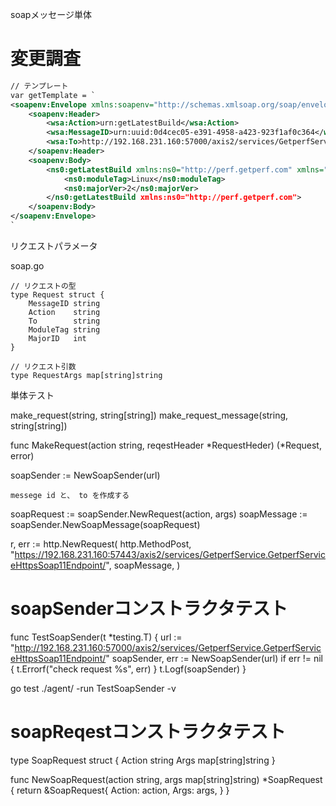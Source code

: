 soapメッセージ単体

# 変更調査

```xml
// テンプレート
var getTemplate = `
<soapenv:Envelope xmlns:soapenv="http://schemas.xmlsoap.org/soap/envelope/" xmlns:wsa="http://www.w3.org/2005/08/addressing" xmlns:ns0="http://perf.getperf.com">
    <soapenv:Header>
        <wsa:Action>urn:getLatestBuild</wsa:Action>
        <wsa:MessageID>urn:uuid:0d4cec05-e391-4958-a423-923f1af0c364</wsa:MessageID>
        <wsa:To>http://192.168.231.160:57000/axis2/services/GetperfService.GetperfServiceHttpsSoap11Endpoint/</wsa:To>
    </soapenv:Header>
    <soapenv:Body>
        <ns0:getLatestBuild xmlns:ns0="http://perf.getperf.com" xmlns="http://rmi.java/xsd">
            <ns0:moduleTag>Linux</ns0:moduleTag>
            <ns0:majorVer>2</ns0:majorVer>
        </ns0:getLatestBuild xmlns:ns0="http://perf.getperf.com">
    </soapenv:Body>
</soapenv:Envelope>
`
```

リクエストパラメータ

soap.go

```golang
// リクエストの型
type Request struct {
    MessageID string
    Action    string
    To        string
    ModuleTag string
    MajorID   int
}

// リクエスト引数
type RequestArgs map[string]string
```

単体テスト

make_request(string, string[string])
make_request_message(string, string[string])

func MakeRequest(action string, reqestHeader *RequestHeder) (*Request, error)

soapSender := NewSoapSender(url)

    messege id と、 to を作成する

soapRequest := soapSender.NewRequest(action, args)
soapMessage := soapSender.NewSoapMessage(soapRequest)

r, err := http.NewRequest(
    http.MethodPost,
    "https://192.168.231.160:57443/axis2/services/GetperfService.GetperfServiceHttpsSoap11Endpoint/",
    soapMessage,
)

# soapSenderコンストラクタテスト

func TestSoapSender(t *testing.T) {
    url := "http://192.168.231.160:57000/axis2/services/GetperfService.GetperfServiceHttpsSoap11Endpoint/"
    soapSender, err := NewSoapSender(url)
    if err != nil {
        t.Errorf("check request %s", err)
    }
    t.Logf(soapSender)
}


go test ./agent/ -run TestSoapSender -v

# soapReqestコンストラクタテスト

type SoapRequest struct {
    Action    string
    Args   map[string]string
}

func NewSoapRequest(action string, args map[string]string) *SoapRequest {
    return &SoapRequest{
        Action: action,
        Args:   args,
    }
}

